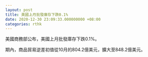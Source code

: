```yaml
---
layout: post
title: 美國上月批發庫存下跌0.1%
date: 2020-12-30 23:09:33.000000000 +08:00
categories: rthk
---
```


美國商務部公布，美國上月批發庫存下跌0.1%。

期內，商品貿易逆差初值從10月的804.2億美元，擴大至848.2億美元。

